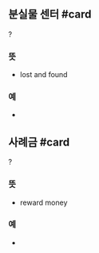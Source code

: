 ## 분실물 센터 #card
?
### 뜻
- lost and found
### 예
-
<!--SR:!2025-04-21,55,250-->

## 사례금 #card
?
### 뜻
- reward money
### 예
-
<!--SR:!2025-04-30,70,270-->
